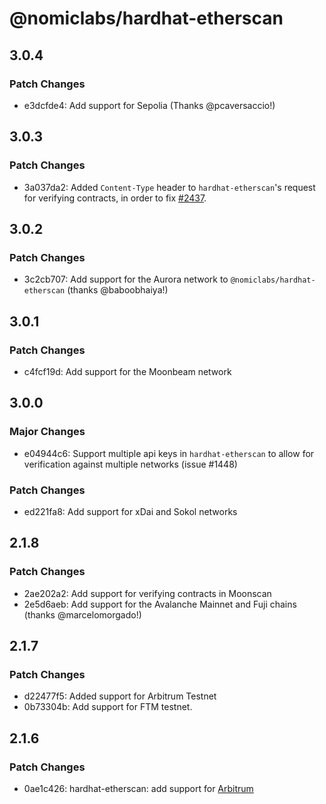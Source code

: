 # @nomiclabs/hardhat-etherscan

## 3.0.4

### Patch Changes

- e3dcfde4: Add support for Sepolia (Thanks @pcaversaccio!)

## 3.0.3

### Patch Changes

- 3a037da2: Added `Content-Type` header to `hardhat-etherscan`'s request for verifying contracts, in order to fix [#2437](https://github.com/NomicFoundation/hardhat/issues/2437).

## 3.0.2

### Patch Changes

- 3c2cb707: Add support for the Aurora network to `@nomiclabs/hardhat-etherscan` (thanks @baboobhaiya!)

## 3.0.1

### Patch Changes

- c4fcf19d: Add support for the Moonbeam network

## 3.0.0

### Major Changes

- e04944c6: Support multiple api keys in `hardhat-etherscan` to allow for verification against multiple networks (issue #1448)

### Patch Changes

- ed221fa8: Add support for xDai and Sokol networks

## 2.1.8

### Patch Changes

- 2ae202a2: Add support for verifying contracts in Moonscan
- 2e5d6aeb: Add support for the Avalanche Mainnet and Fuji chains (thanks @marcelomorgado!)

## 2.1.7

### Patch Changes

- d22477f5: Added support for Arbitrum Testnet
- 0b73304b: Add support for FTM testnet.

## 2.1.6

### Patch Changes

- 0ae1c426: hardhat-etherscan: add support for [Arbitrum](https://github.com/OffchainLabs/arbitrum)
